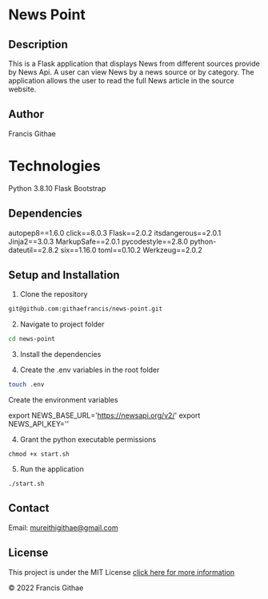 # News Point

## Description
This is a Flask application that displays News from different sources provide by News Api. A user can view News by a news source or by category. The application allows the user to read the full News article in the source website.


## Author

Francis Githae

# Technologies

Python 3.8.10
Flask
Bootstrap
## Dependencies

autopep8==1.6.0
click==8.0.3
Flask==2.0.2
itsdangerous==2.0.1
Jinja2==3.0.3
MarkupSafe==2.0.1
pycodestyle==2.8.0
python-dateutil==2.8.2
six==1.16.0
toml==0.10.2
Werkzeug==2.0.2


## Setup and Installation

1. Clone the repository

```bash
git@github.com:githaefrancis/news-point.git
```

2. Navigate to project folder

```bash
cd news-point
```

3. Install the dependencies

4. Create the .env variables in the root folder
```bash
touch .env
```
Create the environment  variables

export NEWS_BASE_URL='https://newsapi.org/v2/'
export NEWS_API_KEY='<Your Api Key>'

4. Grant the python executable permissions

```
chmod +x start.sh
```
5. Run the application

```
./start.sh
```

## Contact
Email: mureithigithae@gmail.com

## License

This project is under the MIT License [click here for more information](LICENSE)

&copy; 2022 Francis Githae